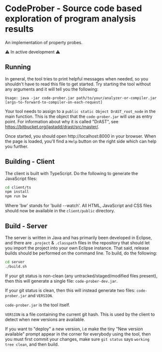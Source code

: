 # CodeProber - Source code based exploration of program analysis results

An implementation of property probes.

⚠️ In active development ⚠️

## Running

In general, the tool tries to print helpful messages when needed, so you shouldn't have to read this file to get started.
Try starting the tool without any arguments and it will tell you the following:
```
Usage: java -jar code-prober.jar path/to/your/analyzer-or-compiler.jar [args-to-forward-to-compiler-on-each-request]
```

Your tool needs to assign to a `public static Object DrAST_root_node` in the main function.
This is the object that the `code-prober.jar` will use as entry point.
For information about why it is called "DrAST", see https://bitbucket.org/jastadd/drast/src/master/.

Once started, you should open http://localhost:8000 in your browser.
When the page is loaded, you'll find a `Help` button on the right side which can help you further.

## Building - Client

The client is built with TypeScript. Do the following to generate the JavaScript files:

```sh
cd client/ts
npm install
npm run bw
```

Where 'bw' stands for 'build --watch'.
All HTML, JavaScript and CSS files should now be available in the `client/public` directory.

## Build - Server

The server is written in Java and has primarily been developed in Eclipse, and there are `.project` & `.classpath` files in the repository that should let you import the project into your own Eclipse instance.
That said, release builds should be performed on the command line. To build, do the following:

```sh
cd server
./build.sh
```

If your git status is non-clean (any untracked/staged/modified files present), then this will generate a single file: `code-prober-dev.jar`.

If your git status is clean, then this will instead generate two files: `code-prober.jar` and `VERSION`.

`code-prober.jar` is the tool itself.

`VERSION` is a file containing the current git hash. This is used by the client to detect when new versions are available.

If you want to "deploy" a new version, i.e make the tiny "New version available" prompt appear in the corner for everybody using the tool, then you must first commit your changes, make sure `git status` says `working tree clean`, and then build.
